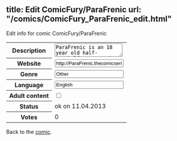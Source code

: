 title: Edit ComicFury/ParaFrenic
url: "/comics/ComicFury_ParaFrenic_edit.html"
---
Edit info for comic ComicFury/ParaFrenic

<form name="comic" action="http://gaepostmail.appengine.com/comic" name="post">
<table class="comicinfo">
<tr>
<th>Description</th><td><textarea name="description">ParaFrenic is an 18 year old half-man/half monster who holds down a daytime job as a video comic actor and spends the rest of his days trying to survive the tough avenues of Vagrant Street.</textarea></td>
</tr>
<tr>
<th>Website</th><td><input type="text" name="url" value="http://ParaFrenic.thecomicseries.com/"/></td>
</tr>
<tr>
<th>Genre</th><td><input type="text" name="genre" value="Other"/></td>
</tr>
<tr>
<th>Language</th><td><input type="text" name="language" value="English"/></td>
</tr>
<tr>
<th>Adult content</th><td><input type="checkbox" name="adult" value="adult" /></td>
</tr>
<tr>
<th>Status</th><td>ok on 11.04.2013</td>
</tr>
<tr>
<th>Votes</th><td>0</div></td>
</tr>
</table>
</form>

Back to the [comic](/comics/ComicFury_ParaFrenic.html).
